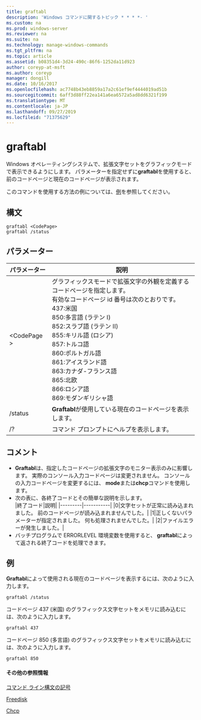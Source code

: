 ```yaml
---
title: graftabl
description: 'Windows コマンドに関するトピック * * * *- '
ms.custom: na
ms.prod: windows-server
ms.reviewer: na
ms.suite: na
ms.technology: manage-windows-commands
ms.tgt_pltfrm: na
ms.topic: article
ms.assetid: b08351d4-3d24-490c-86f6-1252da11d923
author: coreyp-at-msft
ms.author: coreyp
manager: dongill
ms.date: 10/16/2017
ms.openlocfilehash: ac7748b43eb8859a17a2c61ef9ef4444019ad51b
ms.sourcegitcommit: 6aff3d88ff22ea141a6ea6572a5ad8dd6321f199
ms.translationtype: MT
ms.contentlocale: ja-JP
ms.lasthandoff: 09/27/2019
ms.locfileid: "71375629"
---
```

# <a name="graftabl"></a>graftabl



Windows オペレーティングシステムで、拡張文字セットをグラフィックモードで表示できるようにします。 パラメーターを指定せずに**graftabl**を使用すると、前のコードページと現在のコードページが表示されます。

このコマンドを使用する方法の例については、[例](#BKMK_examples)を参照してください。

## <a name="syntax"></a>構文

```
graftabl <CodePage>
graftabl /status
```

## <a name="parameters"></a>パラメーター

|パラメーター|説明|
|---------|-----------|
|\<CodePage >|グラフィックスモードで拡張文字の外観を定義するコードページを指定します。</br>有効なコードページ id 番号は次のとおりです。</br>437:米国</br>850:多言語 (ラテン I)</br>852:スラブ語 (ラテン II)</br>855:キリル語 (ロシア)</br>857:トルコ語</br>860:ポルトガル語</br>861:アイスランド語</br>863:カナダ-フランス語</br>865:北欧</br>866:ロシア語</br>869:モダンギリシャ語|
|/status|**Graftabl**が使用している現在のコードページを表示します。|
|/?|コマンド プロンプトにヘルプを表示します。|

## <a name="remarks"></a>コメント

-   **Graftabl**は、指定したコードページの拡張文字のモニター表示のみに影響します。 実際のコンソール入力コードページは変更されません。 コンソールの入力コードページを変更するには、 **mode**または**chcp**コマンドを使用します。
-   次の表に、各終了コードとその簡単な説明を示します。  
    |終了コード|説明|
    |---------|-----------|
    |0|文字セットが正常に読み込まれました。 前のコードページが読み込まれませんでした。|
    |1|正しくないパラメーターが指定されました。 何も処理されませんでした。|
    |2|ファイルエラーが発生しました。|
-   バッチプログラムで ERRORLEVEL 環境変数を使用すると、 **graftabl**によって返される終了コードを処理できます。

## <a name="BKMK_examples"></a>例

**Graftabl**によって使用される現在のコードページを表示するには、次のように入力します。
```
graftabl /status
```
コードページ 437 (米国) のグラフィックス文字セットをメモリに読み込むには、次のように入力します。
```
graftabl 437
```
コードページ 850 (多言語) のグラフィックス文字セットをメモリに読み込むには、次のように入力します。
```
graftabl 850
```

#### <a name="additional-references"></a>その他の参照情報

[コマンド ライン構文の記号](command-line-syntax-key.md)

[Freedisk](freedisk.md)

[Chcp](chcp.md)